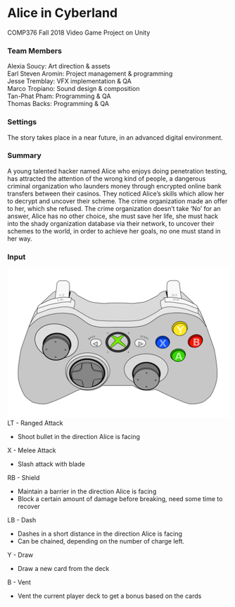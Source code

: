 # Alice in Cyberland
COMP376 Fall 2018 Video Game Project on Unity    
### Team Members
Alexia Soucy: Art direction & assets  
Earl Steven Aromin: Project management & programming    
Jesse Tremblay: VFX implementation & QA  
Marco Tropiano: Sound design & composition  
Tan-Phat Pham: Programming & QA  
Thomas Backs: Programming & QA  
### Settings
The story takes place in a near future, in an advanced digital environment.    

### Summary
A young talented hacker named Alice who enjoys doing penetration testing, has attracted the attention of the wrong kind of people, a dangerous criminal organization who launders money through encrypted online bank transfers between their casinos. They noticed Alice’s skills which allow her to decrypt and uncover their scheme. The crime organization made an offer to her, which she refused. The crime organization doesn’t take ‘No’ for an answer, Alice has no other choice, she must save her life, she must hack into the shady organization database via their network, to uncover their schemes to the world, in order to achieve her goals, no one must stand in her way.

### Input
![My image](/xbox-controller.png)    
LT - Ranged Attack    
  * Shoot bullet in the direction Alice is facing
    
X - Melee Attack    
  * Slash attack with blade
    
RB - Shield
  * Maintain a barrier in the direction Alice is facing
  * Block a certain amount of damage before breaking, need some time to recover
    
LB - Dash    
  * Dashes in a short distance in the direction Alice is facing
  * Can be chained, depending on the number of charge left.    
  
Y - Draw    
  * Draw a new card from the deck    
  
B - Vent    
  * Vent the current player deck to get a bonus based on the cards

